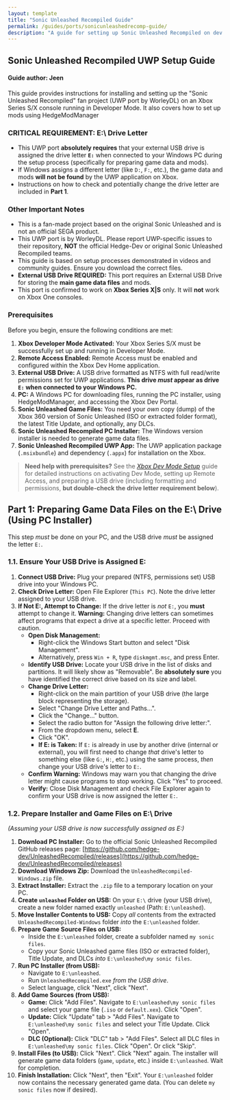 ```yaml
---
layout: template
title: "Sonic Unleashed Recompiled Guide"
permalink: /guides/ports/sonicunleashedrecomp-guide/
description: "A guide for setting up Sonic Unleashed Recompiled on dev mode."
---
```


## Sonic Unleashed Recompiled UWP Setup Guide
#### Guide author: Jeen

This guide provides instructions for installing and setting up the "Sonic Unleashed Recompiled" fan project (UWP port by WorleyDL) on an Xbox Series S/X console running in Developer Mode. It also covers how to set up mods using HedgeModManager


### CRITICAL REQUIREMENT: E:\ Drive Letter
*   This UWP port **absolutely requires** that your external USB drive is assigned the drive letter **`E:`** when connected to your Windows PC during the setup process (specifically for preparing game data and mods).
*   If Windows assigns a different letter (like `D:`, `F:`, etc.), the game data and mods **will not be found** by the UWP application on Xbox.
*   Instructions on how to check and potentially change the drive letter are included in **Part 1**.

### Other Important Notes
*   This is a fan-made project based on the original Sonic Unleashed and is not an official SEGA product.
*   This UWP port is by WorleyDL. Please report UWP-specific issues to their repository, **NOT** the official Hedge-Dev or original Sonic Unleashed Recompiled teams.
*   This guide is based on setup processes demonstrated in videos and community guides. Ensure you download the correct files.
*   **External USB Drive REQUIRED:** This port requires an External USB Drive for storing the **main game data files** and mods.
*   This port is confirmed to work on **Xbox Series X|S** only. It will **not** work on Xbox One consoles.

### Prerequisites

Before you begin, ensure the following conditions are met:

1.  **Xbox Developer Mode Activated:** Your Xbox Series S/X must be successfully set up and running in Developer Mode.
2.  **Remote Access Enabled:** Remote Access must be enabled and configured within the Xbox Dev Home application.
3.  **External USB Drive:** A USB drive formatted as NTFS with full read/write permissions set for UWP applications. **This drive *must* appear as drive `E:` when connected to your Windows PC.**
4.  **PC:** A Windows PC for downloading files, running the PC installer, using HedgeModManager, and accessing the Xbox Dev Portal.
5.  **Sonic Unleashed Game Files:** You need your *own* copy (dump) of the Xbox 360 version of Sonic Unleashed (ISO or extracted folder format), the latest Title Update, and optionally, any DLCs.
6.  **Sonic Unleashed Recompiled PC Installer:** The Windows version installer is needed to generate game data files.
7.  **Sonic Unleashed Recompiled UWP App:** The UWP application package (`.msixbundle`) and dependency (`.appx`) for installation on the Xbox.

> **Need help with prerequisites?** See the [_Xbox Dev Mode Setup_](https://wiki.xboxdev.store/en/DevModeSetup) guide for detailed instructions on activating Dev Mode, setting up Remote Access, and preparing a USB drive (including formatting and permissions, **but double-check the drive letter requirement below**).

## Part 1: Preparing Game Data Files on the E:\ Drive (Using PC Installer)

This step *must* be done on your PC, and the USB drive *must* be assigned the letter `E:`.

### 1.1. Ensure Your USB Drive is Assigned E:

1.  **Connect USB Drive:** Plug your prepared (NTFS, permissions set) USB drive into your Windows PC.
2.  **Check Drive Letter:** Open File Explorer (`This PC`). Note the drive letter assigned to your USB drive.
3.  **If Not E:, Attempt to Change:** If the drive letter is *not* `E:`, you **must** attempt to change it. **Warning:** Changing drive letters can sometimes affect programs that expect a drive at a specific letter. Proceed with caution.
    *   **Open Disk Management:**
        *   Right-click the Windows Start button and select "Disk Management".
        *   Alternatively, press `Win + R`, type `diskmgmt.msc`, and press Enter.
    *   **Identify USB Drive:** Locate your USB drive in the list of disks and partitions. It will likely show as "Removable". Be **absolutely sure** you have identified the correct drive based on its size and label.
    *   **Change Drive Letter:**
        *   Right-click on the main partition of your USB drive (the large block representing the storage).
        *   Select "Change Drive Letter and Paths...".
        *   Click the "Change..." button.
        *   Select the radio button for "Assign the following drive letter:".
        *   From the dropdown menu, select **E**.
        *   Click "OK".
        *   **If E: is Taken:** If `E:` is already in use by another drive (internal or external), you will first need to change *that* drive's letter to something else (like `G:`, `H:`, etc.) using the same process, *then* change your USB drive's letter to `E:`.
    *   **Confirm Warning:** Windows may warn you that changing the drive letter might cause programs to stop working. Click "Yes" to proceed.
    *   **Verify:** Close Disk Management and check File Explorer again to confirm your USB drive is now assigned the letter `E:`.

### 1.2. Prepare Installer and Game Files on E:\ Drive

*(Assuming your USB drive is now successfully assigned as E:\)*

1.  **Download PC Installer:** Go to the official Sonic Unleashed Recompiled GitHub releases page: [https://github.com/hedge-dev/UnleashedRecompiled/releases](https://github.com/hedge-dev/UnleashedRecompiled/releases)
2.  **Download Windows Zip:** Download the `UnleashedRecompiled-Windows.zip` file.
3.  **Extract Installer:** Extract the `.zip` file to a temporary location on your PC.
4.  **Create `unleashed` Folder on USB:** On your `E:\` drive (your USB drive), create a new folder named exactly `unleashed` (Path: `E:\unleashed`).
5.  **Move Installer Contents to USB:** Copy *all* contents from the extracted `UnleashedRecompiled-Windows` folder *into* the `E:\unleashed` folder.
6.  **Prepare Game Source Files on USB:**
    *   Inside the `E:\unleashed` folder, create a subfolder named `my sonic files`.
    *   Copy your Sonic Unleashed game files (ISO or extracted folder), Title Update, and DLCs *into* `E:\unleashed\my sonic files`.
7.  **Run PC Installer (from USB):**
    *   Navigate to `E:\unleashed`.
    *   Run `UnleashedRecompiled.exe` *from the USB drive*.
    *   Select language, click "Next", click "Next".
8.  **Add Game Sources (from USB):**
    *   **Game:** Click "Add Files". Navigate to `E:\unleashed\my sonic files` and select your game file (`.iso` or `default.xex`). Click "Open".
    *   **Update:** Click "Update" tab > "Add Files". Navigate to `E:\unleashed\my sonic files` and select your Title Update. Click "Open".
    *   **DLC (Optional):** Click "DLC" tab > "Add Files". Select all DLC files in `E:\unleashed\my sonic files`. Click "Open". Or click "Skip".
9.  **Install Files (to USB):** Click "Next". Click "Next" again. The installer will generate game data folders (`game`, `update`, etc.) inside `E:\unleashed`. Wait for completion.
10. **Finish Installation:** Click "Next", then "Exit". Your `E:\unleashed` folder now contains the necessary generated game data. (You can delete `my sonic files` now if desired).
